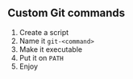 ## Custom Git commands
1. Create a script
1. Name it `git-<command>`
1. Make it executable
1. Put it on `PATH`
1. Enjoy
